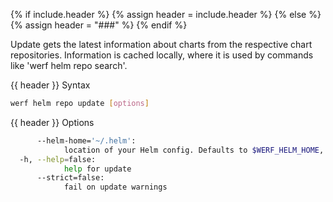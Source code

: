 {% if include.header %}
{% assign header = include.header %}
{% else %}
{% assign header = "###" %}
{% endif %}

Update gets the latest information about charts from the respective chart repositories.
Information is cached locally, where it is used by commands like 'werf helm repo search'.


{{ header }} Syntax

```bash
werf helm repo update [options]
```

{{ header }} Options

```bash
      --helm-home='~/.helm':
            location of your Helm config. Defaults to $WERF_HELM_HOME, $HELM_HOME or ~/.helm
  -h, --help=false:
            help for update
      --strict=false:
            fail on update warnings
```

